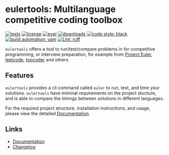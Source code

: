# eulertools: Multilanguage competitive coding toolbox

[![tests][test_badge]][test_url]
[![license][licence_badge]][licence_url]
[![pypi][pypi_badge]][pypi_url]
[![downloads][pepy_badge]][pepy_url]
[![code style: black][black_badge]][black_url]
[![build automation: yam][yam_badge]][yam_url]
[![Lint: ruff][ruff_badge]][ruff_url]

`eulertools` offers a tool to run/test/compare problems in for
competitive programming, or interview preparation, for example from
[Project Euler], [leetcode], [topcoder] and others.

## Features

`eulertools` provides a cli command called `euler` to run, test, and time your solutions.
`eulertools` have miminal requirements on the project stucture, and is able to compare
the timings between solutions in different languages.

For the required project structure, installation instructions, and usage,
please view the detailed [Documentation].

## Links

-   [Documentation]
-   [Changelog]

[test_badge]: https://github.com/spapanik/eulertools/actions/workflows/tests.yml/badge.svg
[test_url]: https://github.com/spapanik/eulertools/actions/workflows/tests.yml
[licence_badge]: https://img.shields.io/github/license/spapanik/eulertools
[licence_url]: https://github.com/spapanik/eulertools/blob/main/LICENSE.txt
[pypi_badge]: https://img.shields.io/pypi/v/eulertools
[pypi_url]: https://pypi.org/project/eulertools
[pepy_badge]: https://pepy.tech/badge/eulertools
[pepy_url]: https://pepy.tech/project/eulertools
[black_badge]: https://img.shields.io/badge/code%20style-black-000000.svg
[black_url]: https://github.com/psf/black
[yam_badge]: https://img.shields.io/badge/build%20automation-yamk-success
[yam_url]: https://github.com/spapanik/yamk
[ruff_badge]: https://img.shields.io/endpoint?url=https://raw.githubusercontent.com/charliermarsh/ruff/main/assets/badge/v1.json
[ruff_url]: https://github.com/charliermarsh/ruff
[Documentation]: https://eulertools.readthedocs.io/en/stable/
[Changelog]: https://github.com/spapanik/eulertools/blob/main/CHANGELOG.rst
[Project Euler]: https://projecteuler.net/
[leetcode]: https://leetcode.com/
[topcoder]: https://www.topcoder.com/
